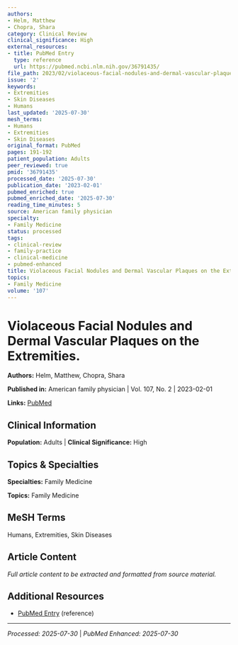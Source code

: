 ```yaml
---
authors:
- Helm, Matthew
- Chopra, Shara
category: Clinical Review
clinical_significance: High
external_resources:
- title: PubMed Entry
  type: reference
  url: https://pubmed.ncbi.nlm.nih.gov/36791435/
file_path: 2023/02/violaceous-facial-nodules-and-dermal-vascular-plaques-on-the.md
issue: '2'
keywords:
- Extremities
- Skin Diseases
- Humans
last_updated: '2025-07-30'
mesh_terms:
- Humans
- Extremities
- Skin Diseases
original_format: PubMed
pages: 191-192
patient_population: Adults
peer_reviewed: true
pmid: '36791435'
processed_date: '2025-07-30'
publication_date: '2023-02-01'
pubmed_enriched: true
pubmed_enriched_date: '2025-07-30'
reading_time_minutes: 5
source: American family physician
specialty:
- Family Medicine
status: processed
tags:
- clinical-review
- family-practice
- clinical-medicine
- pubmed-enhanced
title: Violaceous Facial Nodules and Dermal Vascular Plaques on the Extremities.
topics:
- Family Medicine
volume: '107'
---
```


# Violaceous Facial Nodules and Dermal Vascular Plaques on the Extremities.

**Authors:** Helm, Matthew, Chopra, Shara

**Published in:** American family physician | Vol. 107, No. 2 | 2023-02-01

**Links:** [PubMed](https://pubmed.ncbi.nlm.nih.gov/36791435/)

## Clinical Information

**Population:** Adults | **Clinical Significance:** High

## Topics & Specialties

**Specialties:** Family Medicine

**Topics:** Family Medicine

## MeSH Terms

Humans, Extremities, Skin Diseases

## Article Content

*Full article content to be extracted and formatted from source material.*

## Additional Resources

- [PubMed Entry](https://pubmed.ncbi.nlm.nih.gov/36791435/) (reference)

---

*Processed: 2025-07-30* | *PubMed Enhanced: 2025-07-30*
